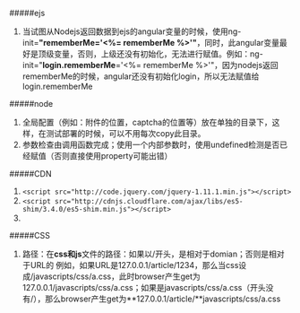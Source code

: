 #####ejs  
1. 当试图从Nodejs返回数据到ejs的angular变量的时候，使用ng-init=**"rememberMe='<%= rememberMe %>'"**，同时，此angular变量最好是顶级变量，否则，上级还没有初始化，无法进行赋值。例如：ng-init="**login.rememberMe**='<%= rememberMe %>'"，因为nodejs返回rememberMe的时候，angular还没有初始化login，所以无法赋值给login.rememberMe  

#####node
1. 全局配置（例如：附件的位置，captcha的位置等）放在单独的目录下，这样，在测试部署的时候，可以不用每次copy此目录。  
2. 参数检查由调用函数完成；使用一个内部参数时，使用undefined检测是否已经赋值（否则直接使用property可能出错）

#####CDN
1. `<script src="http://code.jquery.com/jquery-1.11.1.min.js"></script>`  
3. `<script src="http://cdnjs.cloudflare.com/ajax/libs/es5-shim/3.4.0/es5-shim.min.js"></script>`  
4. 

#####CSS  
1. 路径：在**css和js**文件的路径：如果以/开头，是相对于domian；否则是相对于URL的
例如，如果URL是127.0.0.1/article/1234，那么当css设成/javascripts/css/a.css，此时browser产生get为127.0.0.1/javascripts/css/a.css；如果是javascripts/css/a.css（开头没有/），那么browser产生get为**127.0.0.1/article/**javascripts/css/a.css

